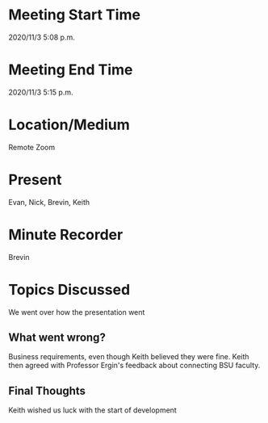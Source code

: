 # Meeting Start Time
2020/11/3 5:08 p.m.

# Meeting End Time
2020/11/3 5:15 p.m.
# Location/Medium
Remote Zoom

# Present
Evan, Nick, Brevin, Keith

# Minute Recorder
Brevin

# Topics Discussed
We went over how the presentation went

## What went wrong?
Business requirements, even though Keith believed they were fine.  Keith then agreed with Professor Ergin's feedback about connecting BSU faculty.

## Final Thoughts
Keith wished us luck with the start of development